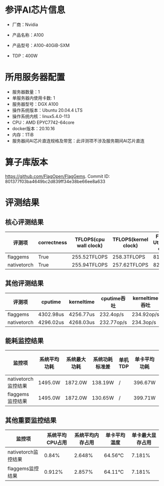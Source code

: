 # 参评AI芯片信息

* 厂商：Nvidia


* 产品名称：A100
* 产品型号：A100-40GiB-SXM
* TDP：400W

# 所用服务器配置

* 服务器数量：1
* 单服务器内使用卡数: 1
* 服务器型号：DGX A100
* 操作系统版本：Ubuntu 20.04.4 LTS
* 操作系统内核：linux5.4.0-113
* CPU：AMD EPYC7742-64core
* docker版本：20.10.16
* 内存：1TiB
* 服务器间AI芯片直连规格及带宽：此评测项不涉及服务期间AI芯片直连

# 算子库版本

https://github.com/FlagOpen/FlagGems. Commit ID: 801377f03ba4649bc2d839ff34e38be66ee8a633

# 评测结果

## 核心评测结果

| 评测项  | correctness | TFLOPS(cpu wall clock) | TFLOPS(kernel clock) | FU(FLOPS Utilization)-cputime | FU-kerneltime |
| ---- | -------------- | -------------- | ------------ | ------ | ----- |
| flaggems | True    | 255.52TFLOPS       | 258.3TFLOPS        | 81.9% | 82.79% |
| nativetorch | True    | 255.94TFLOPS      | 257.62TFLOPS      | 82.03%      | 82.57%    |

## 其他评测结果

| 评测项  | cputime | kerneltime | cputime吞吐 | kerneltime吞吐 | 无预热时延 | 预热后时延 |
| ---- | -------------- | -------------- | ------------ | ------------ | -------------- | -------------- | 
| flaggems | 4302.98us       | 4256.77us        | 232.4op/s | 234.92op/s | 21432134.56us | 4219.83us |
| nativetorch | 4296.02us       | 4268.03us        | 232.77op/s | 234.3op/s | 184282.1us | 4428.74us |

## 能耗监控结果

| 监控项  | 系统平均功耗  | 系统最大功耗  | 系统功耗标准差 | 单机TDP | 单卡平均功耗 | 单卡最大功耗 | 单卡功耗标准差 | 单卡TDP |
| ---- | ------- | ------- | ------- | ----- | ------------ | ------------ | ------------- | ----- |
| nativetorch监控结果 | 1495.0W | 1872.0W | 138.19W   | /     | 396.67W       | 407.0W      | 4.2W        | 400W  |
| flaggems监控结果 | 1495.0W | 1872.0W | 130.65W   | /     | 399.71W       | 417.0W      | 6.78W        | 400W  |

## 其他重要监控结果

| 监控项  | 系统平均CPU占用 | 系统平均内存占用 | 单卡平均温度 | 单卡最大显存占用 |
| ---- | --------- | -------- | ------------ | -------------- |
| nativetorch监控结果 | 0.84%    | 2.648%   | 64.56°C       | 7.181%        |
| flaggems监控结果 | 0.912%    | 2.857%   | 64.11°C       | 7.181%        |
